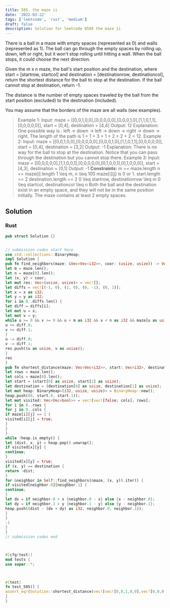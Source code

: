 ```yaml
---
title: 505. the maze ii
date: '2022-03-22'
tags: ['leetcode', 'rust', 'medium']
draft: false
description: Solution for leetcode 0505 the maze ii
---
```



There is a ball in a maze with empty spaces (represented as 0) and walls (represented as 1). The ball can go through the empty spaces by rolling up, down, left or right, but it won't stop rolling until hitting a wall. When the ball stops, it could choose the next direction.



Given the m x n maze, the ball's start position and the destination, where start <TeX>=</TeX> [startrow, startcol] and destination <TeX>=</TeX> [destinationrow, destinationcol], return the shortest distance for the ball to stop at the destination. If the ball cannot stop at destination, return -1.



The distance is the number of empty spaces traveled by the ball from the start position (excluded) to the destination (included).



You may assume that the borders of the maze are all walls (see examples).







> Example 1:
> Input: maze <TeX>=</TeX> [[0,0,1,0,0],[0,0,0,0,0],[0,0,0,1,0],[1,1,0,1,1],[0,0,0,0,0]], start <TeX>=</TeX> [0,4], destination <TeX>=</TeX> [4,4]
> Output: 12
> Explanation: One possible way is : left -> down -> left -> down -> right -> down -> right.
> The length of the path is 1 + 1 + 3 + 1 + 2 + 2 + 2 <TeX>=</TeX> 12.
> Example 2:
> Input: maze <TeX>=</TeX> [[0,0,1,0,0],[0,0,0,0,0],[0,0,0,1,0],[1,1,0,1,1],[0,0,0,0,0]], start <TeX>=</TeX> [0,4], destination <TeX>=</TeX> [3,2]
> Output: -1
> Explanation: There is no way for the ball to stop at the destination. Notice that you can pass through the destination but you cannot stop there.
> Example 3:
> Input: maze <TeX>=</TeX> [[0,0,0,0,0],[1,1,0,0,1],[0,0,0,0,0],[0,1,0,0,1],[0,1,0,0,0]], start <TeX>=</TeX> [4,3], destination <TeX>=</TeX> [0,1]
> Output: -1
**Constraints:**
> m <TeX>=</TeX><TeX>=</TeX> maze.length
> n <TeX>=</TeX><TeX>=</TeX> maze[i].length
> 1 <TeX>\leq</TeX> m, n <TeX>\leq</TeX> 100
> maze[i][j] is 0 or 1.
> start.length <TeX>=</TeX><TeX>=</TeX> 2
> destination.length <TeX>=</TeX><TeX>=</TeX> 2
> 0 <TeX>\leq</TeX> startrow, destinationrow <TeX>\leq</TeX> m
> 0 <TeX>\leq</TeX> startcol, destinationcol <TeX>\leq</TeX> n
> Both the ball and the destination exist in an empty space, and they will not be in the same position initially.
> The maze contains at least 2 empty spaces.


## Solution


### Rust
```rust
pub struct Solution {}


// submission codes start here
use std::collections::BinaryHeap;
impl Solution {
pub fn find_neighbors(maze: &Vec<Vec<i32>>, coor: (usize, usize)) -> Vec<(usize, usize)> {
let m = maze.len();
let n = maze[0].len();
let (x, y) = coor;
let mut res: Vec<(usize, usize)> = vec![];
let diffs = vec![(-1, 0), (1, 0), (0, -1), (0, 1)];
let x = x as i32;
let y = y as i32;
for i in 0..diffs.len() {
let diff = diffs[i];
let mut u = x;
let mut v = y;
while u >= 0 && v >= 0 && u < m as i32 && v < n as i32 && maze[u as usize][v as usize] == 0 {
u += diff.0;
v += diff.1;
}
u -= diff.0;
v -= diff.1;
res.push((u as usize, v as usize));
}
res
}
pub fn shortest_distance(maze: Vec<Vec<i32>>, start: Vec<i32>, destination: Vec<i32>) -> i32 {
let rows = maze.len();
let cols = maze[0].len();
let start = (start[0] as usize, start[1] as usize);
let destination = (destination[0] as usize, destination[1] as usize);
let mut heap: BinaryHeap<(i32, usize, usize)> = BinaryHeap::new();
heap.push((0, start.0, start.1));
let mut visited: Vec<Vec<bool>> = vec![vec![false; cols]; rows];
for i in 0..rows {
for j in 0..cols {
if maze[i][j] == 1 {
visited[i][j] = true;
}
}
}
while !heap.is_empty() {
let (dist, x, y) = heap.pop().unwrap();
if visited[x][y] {
continue;
}
visited[x][y] = true;
if (x, y) == destination {
return -dist;
}
for &neighbor in Self::find_neighbors(&maze, (x, y)).iter() {
if visited[neighbor.0][neighbor.1] {
continue;
}
let dx = if neighbor.0 > x {neighbor.0 - x} else {x - neighbor.0};
let dy = if neighbor.1 > y {neighbor.1 - y} else {y - neighbor.1};
heap.push((dist - (dx + dy) as i32, neighbor.0, neighbor.1));
}
}
-1
}
}
// submission codes end



#[cfg(test)]
mod tests {
use super::*;



#[test]
fn test_505() {
assert_eq!(Solution::shortest_distance(vec![vec![0,0,1,0,0],vec![0,0,0,0,0],vec![0,0,0,1,0],vec![1,1,0,1,1],vec![0,0,0,0,0]], vec![0,4], vec![4, 4]), 12);
}
}

```
